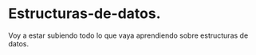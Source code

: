 # Estructuras-de-datos.

Voy a estar subiendo todo lo que vaya aprendiendo sobre estructuras de datos.
